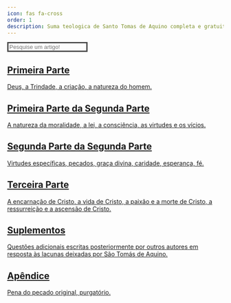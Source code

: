 ```yaml
---
icon: fas fa-cross
order: 1
description: Suma teologica de Santo Tomas de Aquino completa e gratuita.
---
```


<div class="row">
  <div class="col-md-12">
    <form action="/suma/pesquisa" method="GET">
      <input 
        id="pesquisa" name="pesquisa" 
        class="form-control" type="text" 
        placeholder="Pesquise um artigo!"
        required="required"
        style="background: initial; border: 3px solid #4a4a4a; color: #cccccc;"
      >
    </form>
  </div>
</div>

<div class="flex-grow-1 px-xl-1">
  <div class="row" id="post-list">
    <div class="col-md-6 mb-4">
      <article class="card-wrapper card">
        <a href="/suma/capitulo?id=1&title=Primeira Parte" class="post-preview row g-0 flex-md-row-reverse">
          <div class="col-md-12">
            <div class="card-body d-flex flex-column">
              <h1 class="card-title my-2 mt-md-0">Primeira Parte</h1>
              <div class="card-text content mt-0 mb-3">
                <p>Deus, a Trindade, a criação, a natureza do homem.</p>
              </div>
            </div>
          </div>
        </a>
      </article>
    </div>
    <div class="col-md-6 mb-4">
      <article class="card-wrapper card">
        <a href="/suma/capitulo?id=2&title=Primeira Parte da Segunda Parte" class="post-preview row g-0 flex-md-row-reverse">
          <div class="col-md-12">
            <div class="card-body d-flex flex-column">
              <h1 class="card-title my-2 mt-md-0">Primeira Parte da Segunda Parte</h1>
              <div class="card-text content mt-0 mb-3">
                <p>A natureza da moralidade, a lei, a consciência, as virtudes e os vícios.</p>
              </div>
            </div>
          </div>
        </a>
      </article>
    </div>
    <div class="col-md-6 mb-4">
      <article class="card-wrapper card">
        <a href="/suma/capitulo?id=3&title=Segunda Parte da Segunda Parte" class="post-preview row g-0 flex-md-row-reverse">
          <div class="col-md-12">
            <div class="card-body d-flex flex-column">
              <h1 class="card-title my-2 mt-md-0">Segunda Parte da Segunda Parte</h1>
              <div class="card-text content mt-0 mb-3">
                <p>Virtudes específicas, pecados, graça divina, caridade, esperança, fé.</p>
              </div>
            </div>
          </div>
        </a>
      </article>
    </div>
    <div class="col-md-6 mb-4">
      <article class="card-wrapper card">
        <a href="/suma/capitulo?id=4&title=Terceira Parte" class="post-preview row g-0 flex-md-row-reverse">
          <div class="col-md-12">
            <div class="card-body d-flex flex-column">
              <h1 class="card-title my-2 mt-md-0">Terceira Parte</h1>
              <div class="card-text content mt-0 mb-3">
                <p>A encarnação de Cristo, a vida de Cristo, a paixão e a morte de Cristo, a ressurreição e a ascensão de Cristo.</p>
              </div>
            </div>
          </div>
        </a>
      </article>
    </div>
    <div class="col-md-6 mb-4">
      <article class="card-wrapper card">
        <a href="/suma/capitulo?id=5&title=Suplementos" class="post-preview row g-0 flex-md-row-reverse">
          <div class="col-md-12">
            <div class="card-body d-flex flex-column">
              <h1 class="card-title my-2 mt-md-0">Suplementos</h1>
              <div class="card-text content mt-0 mb-3">
                <p>Questões adicionais escritas posteriormente por outros autores em resposta às lacunas deixadas por São Tomás de Aquino.</p>
              </div>
            </div>
          </div>
        </a>
      </article>
    </div>
    <div class="col-md-6 mb-4">
      <article class="card-wrapper card">
        <a href="/suma/capitulo?id=6&title=Apêndice" class="post-preview row g-0 flex-md-row-reverse">
          <div class="col-md-12">
            <div class="card-body d-flex flex-column">
              <h1 class="card-title my-2 mt-md-0">Apêndice</h1>
              <div class="card-text content mt-0 mb-3">
                <p>Pena do pecado original, purgatório.</p>
              </div>
            </div>
          </div>
        </a>
      </article>
    </div>
  </div>
</div>
